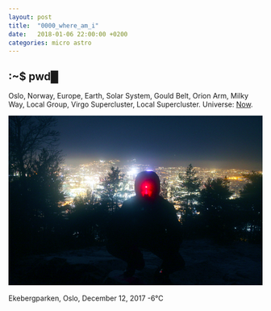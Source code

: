 ```yaml
---
layout: post
title:  "0000_where_am_i"
date:   2018-01-06 22:00:00 +0200
categories: micro astro 
---
```


## :~$ pwd&#9608;
Oslo, Norway, Europe, Earth, Solar System, Gould Belt, Orion Arm, Milky Way, Local Group, Virgo Supercluster, Local Supercluster. Universe: [Now](https://time.is).

![images/red_light.png](/images/ekeberg_red_light.png "ekebergparken")

<span class="bg">Ekebergparken, Oslo, December 12, 2017 -6&#176;C</span>